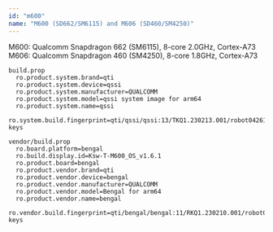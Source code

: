 ```yaml
---
id: "m600"
name: "M600 (SD662/SM6115) and M606 (SD460/SM4250)"
---
```

M600: Qualcomm Snapdragon 662 (SM6115), 8-core 2.0GHz, Cortex-A73
M606: Qualcomm Snapdragon 460 (SM4250), 8-core 1.8GHz, Cortex-A73

```
build.prop
  ro.product.system.brand=qti
  ro.product.system.device=qssi
  ro.product.system.manufacturer=QUALCOMM
  ro.product.system.model=qssi system image for arm64
  ro.product.system.name=qssi
  ro.system.build.fingerprint=qti/qssi/qssi:13/TKQ1.230213.001/robot04261159:userdebug/test-keys

vendor/build.prop
  ro.board.platform=bengal
  ro.build.display.id=Ksw-T-M600_OS_v1.6.1
  ro.product.board=bengal
  ro.product.vendor.brand=qti
  ro.product.vendor.device=bengal
  ro.product.vendor.manufacturer=QUALCOMM
  ro.product.vendor.model=Bengal for arm64
  ro.product.vendor.name=bengal
  ro.vendor.build.fingerprint=qti/bengal/bengal:11/RKQ1.230210.001/robot04261205:userdebug/test-keys
```
